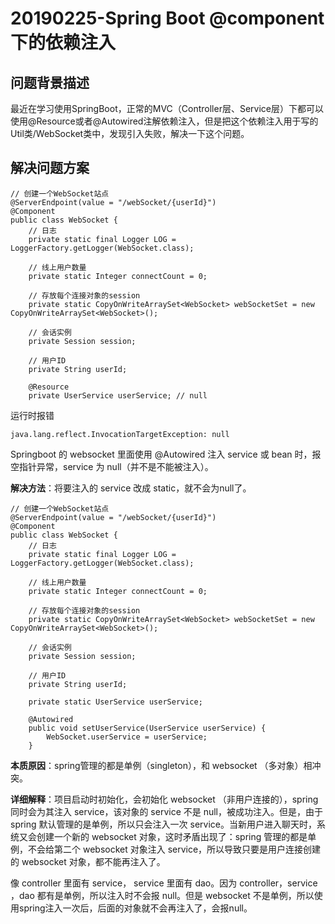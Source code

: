 # 20190225-Spring Boot @component下的依赖注入 #

## 问题背景描述 ##

最近在学习使用SpringBoot，正常的MVC（Controller层、Service层）下都可以使用@Resource或者@Autowired注解依赖注入，但是把这个依赖注入用于写的Util类/WebSocket类中，发现引入失败，解决一下这个问题。

## 解决问题方案 ##

	// 创建一个WebSocket站点
	@ServerEndpoint(value = "/webSocket/{userId}")
	@Component
	public class WebSocket {
	    // 日志
	    private static final Logger LOG = LoggerFactory.getLogger(WebSocket.class);
	
	    // 线上用户数量
	    private static Integer connectCount = 0;
	
	    // 存放每个连接对象的session
	    private static CopyOnWriteArraySet<WebSocket> webSocketSet = new CopyOnWriteArraySet<WebSocket>();
	
	    // 会话实例
	    private Session session;
	
	    // 用户ID
	    private String userId;

		@Resource
		private UserService userService; // null

运行时报错

	java.lang.reflect.InvocationTargetException: null

Springboot 的 websocket 里面使用 @Autowired 注入 service 或 bean 时，报空指针异常，service 为 null（并不是不能被注入）。

**解决方法**：将要注入的 service 改成 static，就不会为null了。

	// 创建一个WebSocket站点
	@ServerEndpoint(value = "/webSocket/{userId}")
	@Component
	public class WebSocket {
	    // 日志
	    private static final Logger LOG = LoggerFactory.getLogger(WebSocket.class);
	
	    // 线上用户数量
	    private static Integer connectCount = 0;
	
	    // 存放每个连接对象的session
	    private static CopyOnWriteArraySet<WebSocket> webSocketSet = new CopyOnWriteArraySet<WebSocket>();
	
	    // 会话实例
	    private Session session;
	
	    // 用户ID
	    private String userId;
	
	    private static UserService userService;
	
	    @Autowired
	    public void setUserService(UserService userService) {
	        WebSocket.userService = userService;
	    }


**本质原因**：spring管理的都是单例（singleton），和 websocket （多对象）相冲突。

**详细解释**：项目启动时初始化，会初始化 websocket （非用户连接的），spring 同时会为其注入 service，该对象的 service 不是 null，被成功注入。但是，由于 spring 默认管理的是单例，所以只会注入一次 service。当新用户进入聊天时，系统又会创建一个新的 websocket 对象，这时矛盾出现了：spring 管理的都是单例，不会给第二个 websocket 对象注入 service，所以导致只要是用户连接创建的 websocket 对象，都不能再注入了。

像 controller 里面有 service， service 里面有 dao。因为 controller，service ，dao 都有是单例，所以注入时不会报 null。但是 websocket 不是单例，所以使用spring注入一次后，后面的对象就不会再注入了，会报null。
